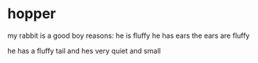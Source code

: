 # hopper
my rabbit is a good boy
reasons:
he is fluffy
he has ears
the ears are fluffy

he has a fluffy tail
and hes very quiet
and small
